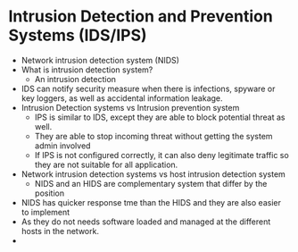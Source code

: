 # Intrusion Detection and Prevention Systems (IDS/IPS)

- Network intrusion detection system (NIDS) 
- What is intrusion detection system?
    - An intrusion detection 
- IDS can notify security measure when there is infections, spyware or key loggers, as well as accidental information leakage.
- Intrusion Detection systems vs Intrusion prevention system
    - IPS is similar to IDS, except they are able to block potential threat as well. 
    - They are able to stop incoming threat without getting the system admin involved
    - If IPS is not configured correctly, it can also deny legitimate traffic so they are not suitable for all application.
- Network intrusion detection systems vs host intrusion detection system
    - NIDS and an HIDS are complementary system that differ by the position
- NIDS has quicker response tme than the HIDS and they are also easier to implement
- As they do not needs software loaded and managed at the different hosts in the network.
- 